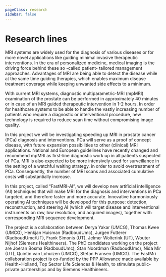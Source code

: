 ```yaml
---
pageClass: research
sidebar: false
---
```

# Research lines

MRI systems are widely used for the diagnosis of various diseases or for more novel applications like guiding minimal invasive therapeutic interventions. In the era of personalized medicine, medical imaging is the driving force behind these so -called patient- tailored management approaches. Advantages of MRI are being able to detect the disease while at the same time guiding therapies, which enables maximum disease treatment coverage while keeping unwanted side effects to a minimum.

With current MRI systems, diagnostic multiparametric-MRI (mpMRI) examination of the prostate can be performed in approximately 40 minutes or in case of an MRI guided
therapeutic intervention in 1-2 hours. In order for healthcare systems to be able to handle the vastly increasing number of patients who require a diagnostic or interventional procedure, new technology is required to reduce scan time without compromising image quality.

In this project we will be investigating speeding up MRI in prostate cancer (PCa) diagnosis and interventions. PCa will serve as a proof of concept disease, with future expansion possibilities to other (clinical) MRI applications. National and European guidelines have recently changed and recommend mpMRI as first-line diagnostic work up in all patients suspected of PCa. MRI is also expected to be more intensively used for surveillance in the setting of a watchful waiting strategy, in order to avoid overtreatment of PCa. Consequently, the number of MRI scans and associated cumulative costs will substantially increase.

In this project, called “FastMRI-AI”, we will develop new artificial intelligence (AI) techniques that will make MRI for the diagnosis and interventions in PCa targeted, and
therefore faster and more accurate. Innovative harmoniously operating AI techniques will be developed for this purpose: detection, reconstruction, and steering AI (which will target disease and interventional instruments on raw, low resolution, and acquired images), together with corresponding MRI sequence development.

The project is a collaboration between Derya Yakar (UMCG), Thomas Kwee (UMCG), Henkjan Huisman (RadboudUmc), Jurgen Futterer (RadboudUmc/UT), Frank Simonis (UT), Jelmer Wolterink (UT), Wouter Nijhof (Siemens Healthineers). The PhD candidates working on the project are Joeran Bosma (RadboudUmc), Stan Noordman (RadboudUmc), Nida Mir (UT), Quintin van Lohuizen (UMCG), Stefan Fransen (UMCG). The FastMri collaboration project is co-funded by the PPP Allowance made available by Health~Holland, Top Sector Life Sciences & Health, to stimulate public-private partnerships and by Siemens Healthineers.

<!-- <div class="research">
<Research slug="prostate-image-analysis"/>
</div> -->
